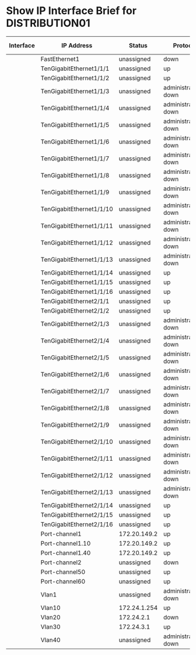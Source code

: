 # Show IP Interface Brief for DISTRIBUTION01
| Interface | IP Address | Status | Protocol | Method | Interface is OK |
| --------- | ---------- | ------ | -------- | ------ | --------------- |
| | FastEthernet1 | unassigned | down | down | unset | YES | |
| | TenGigabitEthernet1/1/1 | unassigned | up | up | manual | YES | |
| | TenGigabitEthernet1/1/2 | unassigned | up | up | unset | YES | |
| | TenGigabitEthernet1/1/3 | unassigned | administratively down | down | unset | YES | |
| | TenGigabitEthernet1/1/4 | unassigned | administratively down | down | unset | YES | |
| | TenGigabitEthernet1/1/5 | unassigned | administratively down | down | unset | YES | |
| | TenGigabitEthernet1/1/6 | unassigned | administratively down | down | unset | YES | |
| | TenGigabitEthernet1/1/7 | unassigned | administratively down | down | unset | YES | |
| | TenGigabitEthernet1/1/8 | unassigned | administratively down | down | unset | YES | |
| | TenGigabitEthernet1/1/9 | unassigned | administratively down | down | unset | YES | |
| | TenGigabitEthernet1/1/10 | unassigned | administratively down | down | unset | YES | |
| | TenGigabitEthernet1/1/11 | unassigned | administratively down | down | unset | YES | |
| | TenGigabitEthernet1/1/12 | unassigned | administratively down | down | unset | YES | |
| | TenGigabitEthernet1/1/13 | unassigned | administratively down | down | unset | YES | |
| | TenGigabitEthernet1/1/14 | unassigned | up | up | unset | YES | |
| | TenGigabitEthernet1/1/15 | unassigned | up | up | unset | YES | |
| | TenGigabitEthernet1/1/16 | unassigned | up | up | unset | YES | |
| | TenGigabitEthernet2/1/1 | unassigned | up | up | manual | YES | |
| | TenGigabitEthernet2/1/2 | unassigned | up | down | unset | YES | |
| | TenGigabitEthernet2/1/3 | unassigned | administratively down | down | unset | YES | |
| | TenGigabitEthernet2/1/4 | unassigned | administratively down | down | unset | YES | |
| | TenGigabitEthernet2/1/5 | unassigned | administratively down | down | unset | YES | |
| | TenGigabitEthernet2/1/6 | unassigned | administratively down | down | unset | YES | |
| | TenGigabitEthernet2/1/7 | unassigned | administratively down | down | unset | YES | |
| | TenGigabitEthernet2/1/8 | unassigned | administratively down | down | unset | YES | |
| | TenGigabitEthernet2/1/9 | unassigned | administratively down | down | unset | YES | |
| | TenGigabitEthernet2/1/10 | unassigned | administratively down | down | unset | YES | |
| | TenGigabitEthernet2/1/11 | unassigned | administratively down | down | unset | YES | |
| | TenGigabitEthernet2/1/12 | unassigned | administratively down | down | unset | YES | |
| | TenGigabitEthernet2/1/13 | unassigned | administratively down | down | unset | YES | |
| | TenGigabitEthernet2/1/14 | unassigned | up | up | unset | YES | |
| | TenGigabitEthernet2/1/15 | unassigned | up | up | unset | YES | |
| | TenGigabitEthernet2/1/16 | unassigned | up | up | unset | YES | |
| | Port-channel1 | 172.20.149.2 | up | up | NVRAM | YES | |
| | Port-channel1.10 | 172.20.149.2 | up | up | NVRAM | YES | |
| | Port-channel1.40 | 172.20.149.2 | up | up | NVRAM | YES | |
| | Port-channel2 | unassigned | down | down | unset | YES | |
| | Port-channel50 | unassigned | up | up | unset | YES | |
| | Port-channel60 | unassigned | up | up | unset | YES | |
| | Vlan1 | unassigned | administratively down | down | unset | YES | |
| | Vlan10 | 172.24.1.254 | up | up | NVRAM | YES | |
| | Vlan20 | 172.24.2.1 | down | down | NVRAM | YES | |
| | Vlan30 | 172.24.3.1 | up | up | NVRAM | YES | |
| | Vlan40 | unassigned | administratively down | down | unset | YES | |
